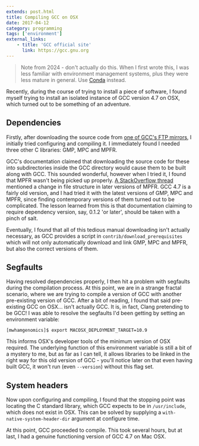 ```yaml
---
extends: post.html
title: Compiling GCC on OSX
date: 2017-04-12
category: programming
tags: ['environment']
external_links:
    - title: 'GCC official site'
      link: https://gcc.gnu.org
---
```


> Note from 2024 - don't actually do this. When I first wrote this, I was less familiar with environment management
  systems, plus they were less mature in general. Use [Conda](https://docs.conda.io) instead.

Recently, during the course of trying to install a piece of software, I found myself trying to install an isolated
instance of GCC version 4.7 on OSX, which turned out to be something of an adventure.

## Dependencies
Firstly, after downloading the source code from [one of GCC's FTP mirrors](https://gcc.gnu.org/mirrors.html), I
initially tried configuring and compiling it. I immediately found I needed three other C libraries: GMP, MPC and MPFR.

GCC's documentation claimed that downloading the source code for these into subdirectories inside the GCC directory
would cause them to be built along with GCC. This sounded wonderful, however when I tried it, I found that MPFR wasn't
being picked up properly.
[A StackOverflow thread](http://stackoverflow.com/questions/9297933/cannot-configure-gcc-mpfr-not-found) mentioned a
change in file structure in later versions of MPFR. GCC 4.7 is a fairly old version, and I had tried it with the latest
versions of GMP, MPC and MPFR, since finding contemporary versions of them turned out to be complicated. The lesson
learned from this is that documentation claiming to require dependency version, say, 0.1.2 'or later', should be taken
with a pinch of salt.

Eventually, I found that all of this tedious manual downloading isn't actually necessary, as GCC provides a script in
`contrib/download_prerequisites` which will not only automatically download and link GMP, MPC and MPFR, but also the
correct versions of them.

## Segfaults
Having resolved dependencies properly, I then hit a problem with segfaults during the compilation process. At this
point, we are in a strange fractal scenario, where we are trying to compile a version of GCC with another pre-existing
version of GCC. After a bit of reading, I found that said pre-existing GCC on OSX... isn't actually GCC. It is, in fact,
Clang pretending to be GCC! I was able to resolve the segfaults I'd been getting by setting an environment variable:

    [mwhamgenomics]$ export MACOSX_DEPLOYMENT_TARGET=10.9

This informs OSX's developer tools of the minimum version of OSX required. The underlying function of this environment
variable is still a bit of a mystery to me, but as far as I can tell, it allows libraries to be linked in the right way
for this old version of GCC - you'll notice later on that even having built GCC, it won't run (even `--version`) without
this flag set.

## System headers
Now upon configuring and compiling, I found that the stopping point was locating the C standard library, which GCC
expects to be in `/usr/include`, which does not exist in OSX. This can be solved by supplying a
`with-native-system-header-dir` argument at configure time.

At this point, GCC proceeded to compile. This took several hours, but at last, I had a genuine functioning version of
GCC 4.7 on Mac OSX.
